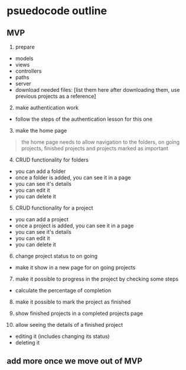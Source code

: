 # psuedocode outline
## MVP

1. prepare
- models
- views
- controllers
- paths
- server
- download needed files: [list them here after downloading them, use previous projects as a reference]

2. make authentication work
- follow the steps of the authentication lesson for this one

3. make the home page
> the home page needs to allow navigation to the folders, on going projects, finished projects and projects marked as important

4. CRUD functionality for folders
- you can add a folder
- once a folder is added, you can see it in a page
- you can see it's details
- you can edit it
- you can delete it

5. CRUD functionality for a project
- you can add a project
- once a project is added, you can see it in a page
- you can see it's details
- you can edit it
- you can delete it

6. change project status to on going
- make it show in a new page for on going projects

7. make it possible to progress in the project by checking some steps
- calculate the percentage of completion

8. make it possible to mark the project as finished

9. show finished projects in a completed projects page

10. allow seeing the details of a finished project
- editing it (includes changing its status)
- deleting it

## add more once we move out of MVP